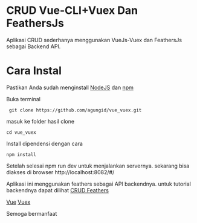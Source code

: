 # CRUD Vue-CLI+Vuex Dan FeathersJs
Aplikasi CRUD sederhanya menggunakan VueJs-Vuex dan FeathersJs sebagai Backend API.

# Cara Instal
Pastikan Anda sudah menginstall [NodeJS](https://nodejs.org/) dan [npm](https://www.npmjs.com/)

Buka terminal
   ```
    git clone https://github.com/agungid/vue_vuex.git
   ```


masuk ke folder hasil clone
  ```
  cd vue_vuex
  ```

Install dipendensi dengan cara
```
npm install
```

Setelah selesai npm run dev untuk menjalankan servernya.
sekarang bisa diakses di browser http://localhost:8082/#/

Aplikasi ini menggunakan feathers sebagai API backendnya.
untuk tutorial backendnya dapat dilihat [CRUD Feathers](https://github.com/agungid/crud_feathers.git)

[Vue](https://github.com/vuejs/vue-cli) [Vuex](https://github.com/vuejs/vuex)

Semoga bermanfaat
